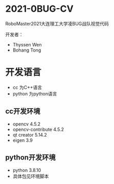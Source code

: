 # 2021-0BUG-CV
RoboMaster2021大连理工大学凌BUG战队视觉代码

开发者：
- Thyssen Wen
- Bohang Tong

# 开发语言
- cc 为C++语言
- python 为python语言

## cc开发环境
- opencv 4.5.2
- opencv-contribute 4.5.2
- qt creator 5.14.2
- eigen 3.9

## python开发环境
- python 3.8.10
- 具体包见环境脚本
